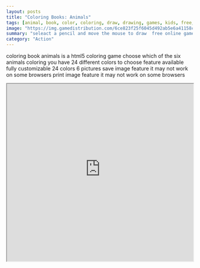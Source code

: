 ```yaml
---
layout: posts
title: "Coloring Books: Animals"
tags: [animal, book, color, coloring, draw, drawing, games, kids, free, online, games, oyna, game, free, games, play, play, games]
image: "https://img.gamedistribution.com/6ce823f25f6045d492ab5e6a41158c52.jpg"
summary: "seleact a pencil and move the mouse to draw  free online games oyna game free games play play games"
category: "Action"
---
```


coloring book animals is a html5 coloring game choose which of the six animals coloring you have 24 different colors to choose feature available fully customizable 24 colors 6 pictures save image feature it may not work on some browsers print image feature it may not work on some browsers

<iframe width="100%" height="480px;" src="https://html5.gamedistribution.com/6ce823f25f6045d492ab5e6a41158c52/"></iframe>